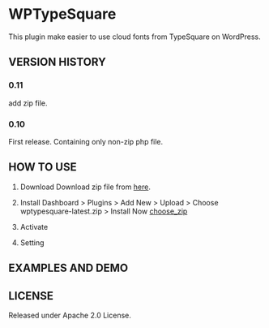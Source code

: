 WPTypeSquare
============
This plugin make easier to use cloud fonts from TypeSquare on WordPress.

VERSION HISTORY
----------------
### 0.11
add zip file.

### 0.10
First release.
Containing only non-zip php file.

HOW TO USE
----------------
1. Download
Download zip file from [here](wptypesquare-latest.zip).

2. Install
Dashboard > Plugins > Add New > Upload > Choose wptypesquare-latest.zip > Install Now
[choose_zip](img/chooose_zip.png)

3. Activate
4. Setting


EXAMPLES AND DEMO
----------------


LICENSE
----------------
Released under Apache 2.0 License.